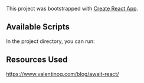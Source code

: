 This project was bootstrapped with [Create React App](https://github.com/facebook/create-react-app).

## Available Scripts

In the project directory, you can run:

## Resources Used

https://www.valentinog.com/blog/await-react/